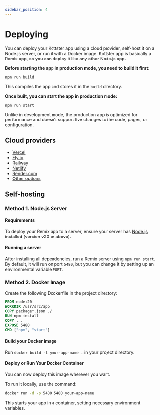```yaml
---
sidebar_position: 4
---
```


# Deploying

You can deploy your Kottster app using a cloud provider, self-host it on a Node.js server, or run it with a Docker image. Kottster app is basically a Remix app, so you can deploy it like any other Node.js app.

**Before starting the app in production mode, you need to build it first:**

```
npm run build
```

This compiles the app and stores it in the `build` directory. 

**Once built, you can start the app in production mode:**

```
npm run start
```

Unlike in development mode, the production app is optimized for performance and doesn’t support live changes to the code, pages, or configuration.


## Cloud providers

- [Vercel](https://vercel.com/docs/frameworks/remix#getting-started)
- [Fly.io](https://fly.io/docs/js/frameworks/remix/#deploy-a-remix-app)
- [Railway](https://railway.com/template/remix)
- [Netlify](https://www.netlify.com/blog/how-to-deploy-remix-apps-on-netlify/)
- [Render.com](https://render.com/docs/deploy-remix)
- [Other options](#self-hosting)

## Self-hosting

### Method 1. Node.js Server

#### Requirements

To deploy your Remix app to a server, ensure your server has [Node.js](https://nodejs.org/en) installed (version v20 or above). 

#### Running a server

After installing all dependencies, run a Remix server using `npm run start`. By default, it will run on port `5480`, but you can change it by setting up an environmental variable `PORT`.

### Method 2. Docker Image

Create the following Dockerfile in the project directory:

```dockerfile
FROM node:20
WORKDIR /usr/src/app
COPY package*.json ./
RUN npm install
COPY . .
EXPOSE 5480
CMD ["npm", "start"]
```

#### Build your Docker image

Run `docker build -t your-app-name .` in your project directory.

#### Deploy or Run Your Docker Container

You can now deploy this image wherever you want. 

To run it locally, use the command:

```bash
docker run -d -p 5480:5480 your-app-name
```
This starts your app in a container, setting necessary environment variables.
